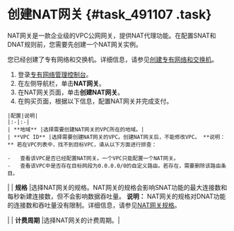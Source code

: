# 创建NAT网关 {#task_491107 .task}

NAT网关是一款企业级的VPC公网网关，提供NAT代理功能。在配置SNAT和DNAT规则前，您需要先创建一个NAT网关实例。

您已经创建了专有网络和交换机。详细信息，请参见[创建专有网络和交换机](../intl.zh-CN/用户指南/专有网络和子网/管理专有网络.md#section_ufw_rhv_rdb)。

1.  登录[专有网络管理控制台](https://vpcnext.console.aliyun.com/nat/)。
2.  在左侧导航栏，单击**NAT网关**。
3.   在NAT网关页面，单击**创建NAT网关**。 
4.   在购买页面，根据以下信息，配置NAT网关并完成支付。 

    |配置|说明|
    |:-|:-|
    | **地域** |选择需要创建NAT网关的VPC所在的地域。|
    | **VPC ID** |选择需要创建NAT网关的VPC。创建NAT网关后，不能修改VPC。 **说明：** 若在VPC列表中，找不到目标VPC，请从以下方面进行排查：

    -   查看该VPC是否已经配置NAT网关。一个VPC只能配置一个NAT网关。
    -   查看该VPC中是否存在目标网段为0.0.0.0/0的自定义路由。若存在，需要删除该路由条目。
 |
    | **规格** |选择NAT网关的规格。NAT网关的规格会影响SNAT功能的最大连接数和每秒新建连接数，但不会影响数据吞吐量。 **说明：** NAT网关的规格对DNAT功能的连接数和吞吐量没有限制。详细信息，请参见[NAT网关规格](../intl.zh-CN/用户指南/NAT网关规格.md#)。

 |
    | **计费周期** |选择NAT网关的计费周期。|


